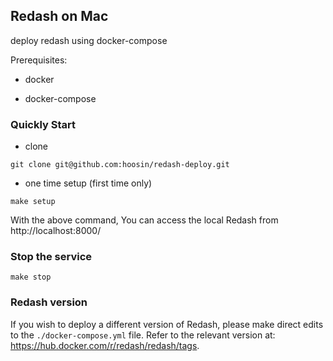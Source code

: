## Redash on Mac

deploy redash using docker-compose

Prerequisites:

- docker

- docker-compose

### Quickly Start

- clone

```shell
git clone git@github.com:hoosin/redash-deploy.git
```

- one time setup (first time only)

```shell
make setup
```

With the above command, You can access the local Redash from http://localhost:8000/

### Stop the service

```shell
make stop
```


### Redash version
If you wish to deploy a different version of Redash, please make direct edits to the ```./docker-compose.yml``` file.
Refer to the relevant version at: https://hub.docker.com/r/redash/redash/tags.
